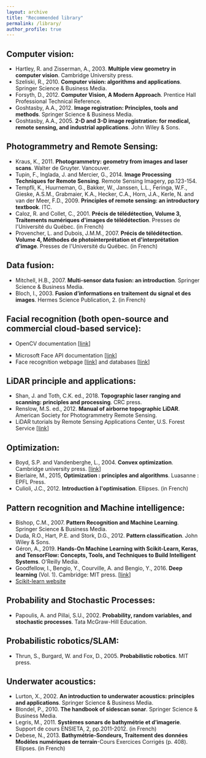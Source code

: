 ```yaml
---
layout: archive
title: "Recommended library"
permalink: /library/
author_profile: true
---
```


<!-- # Recommended library-->

## Computer vision: 
- Hartley, R. and Zisserman, A., 2003. **Multiple view geometry in computer vision**. Cambridge University press.
- Szeliski, R., 2010. **Computer vision: algorithms and applications**. Springer Science & Business Media.
- Forsyth, D., 2012. **Computer Vision, A Modern Approach**. Prentice Hall Professional Technical Reference.
- Goshtasby, A.A., 2012. **Image registration: Principles, tools and methods**. Springer Science & Business Media.
- Goshtasby, A.A., 2005. **2-D and 3-D image registration: for medical, remote sensing, and industrial applications**. John Wiley & Sons.

## Photogrammetry and Remote Sensing:
- Kraus, K., 2011. **Photogrammetry: geometry from images and laser scans**. Walter de Gruyter. Vancouver.
- Tupin, F., Inglada, J. and Mercier, G., 2014. **Image Processing Techniques for Remote Sensing**. Remote Sensing Imagery, pp.123-154.
- Tempfli, K., Huurneman, G., Bakker, W., Janssen, L.L., Feringa, W.F., Gieske, A.S.M., Grabmaier, K.A., Hecker, C.A., Horn, J.A., Kerle, N. and van der Meer, F.D., 2009. **Principles of remote sensing: an introductory textbook**. ITC.
- Caloz, R. and Collet, C., 2001. **Précis de télédétection, Volume 3, Traitements numériques d'images de télédétection**. Presses de l'Université du Québec. (in French)
- Provencher, L. and Dubois, J.M.M., 2007. **Précis de télédétection. Volume 4, Méthodes de photointerprétation et d'interprétation d'image**. Presses de l'Université du Québec. (in French)
<!-- - Formation en ligne en Géomatique, École Nationale des Sciences Géographiques. \[[link](http://cours-fad-public.ensg.eu/course)\] -->

## Data fusion:
- Mitchell, H.B., 2007. **Multi-sensor data fusion: an introduction**. Springer Science & Business Media.
- Bloch, I., 2003. **Fusion d’informations en traitement du signal et des images**. Hermes Science Publication, 2. (in French)

## Facial recognition (both open-source and commercial cloud-based service):
- OpenCV documentation \[[link](https://docs.opencv.org/2.4/modules/contrib/doc/facerec/facerec_tutorial.html)\]
<!-- - Tutorial by Philipp Wagner \[[link](https://www.bytefish.de/pdf/facerec_python.pdf)\]-->
- Microsoft Face API documentation \[[link](https://docs.microsoft.com/en-us/azure/cognitive-services/face/quickstarts/python)\]
- Face recognition webpage \[[link](http://www.face-rec.org/)\] and databases \[[link](http://www.face-rec.org/databases/)\]


<!-- ## Geospatial data and GIS:
- Goodchild, M.F., 2010. **Fundamentals of spatial data quality** (Vol. 662). John Wiley & Sons.
- van Oosterom, P., Zlatanova, S., Penninga, F. and Fendel, E. eds., 2008. **Advances  in 3D geoinformation systems**. Springer.-->

## LiDAR principle and applications:
- Shan, J. and Toth, C.K. ed., 2018. **Topographic laser ranging and scanning: principles and processing**. CRC press.
- Renslow, M.S. ed., 2012. **Manual of airborne topographic LiDAR**. American Society for Photogrammetry Remote Sensing.
- LiDAR tutorials by Remote Sensing Applications Center, U.S. Forest Service \[[link](https://www.fs.fed.us/eng/rsac/lidar_training/)\]

## Optimization:
- Boyd, S.P. and Vandenberghe, L., 2004. **Convex optimization**. Cambridge university press. \[[link](http://stanford.edu/~boyd/cvxbook/)\]
- Bierlaire, M., 2015, **Optimization : principles and algorithms**. Luasanne : EPFL Press.
- Culioli, J.C., 2012. **Introduction à l'optimisation**. Ellipses. (in French)

## Pattern recognition and Machine intelligence:
- Bishop, C.M., 2007. **Pattern Recognition and Machine Learning**. Springer Science & Business Media.
- Duda, R.O., Hart, P.E. and Stork, D.G., 2012. **Pattern classification**. John Wiley & Sons.
- Géron, A., 2019. **Hands-On Machine Learning with Scikit-Learn, Keras, and TensorFlow: Concepts, Tools, and Techniques to Build Intelligent Systems**. O'Reilly Media.
- Goodfellow, I., Bengio, Y., Courville, A. and Bengio, Y., 2016. **Deep learning** (Vol. 1). Cambridge: MIT press. \[[link](http://www.deeplearningbook.org/)\]
- [Scikit-learn website](http://scikit-learn.org/)



## Probability and Stochastic Processes: 
- Papoulis, A. and Pillai, S.U., 2002. **Probability, random variables, and stochastic processes**. Tata McGraw-Hill Education.

## Probabilistic robotics/SLAM:
- Thrun, S., Burgard, W. and Fox, D., 2005. **Probabilistic robotics**. MIT press.

## Underwater acoustics: 
- Lurton, X., 2002. **An introduction to underwater acoustics: principles and applications**. Springer Science & Business Media.
- Blondel, P., 2010. **The handbook of sidescan sonar**. Springer Science & Business Media.
- Legris, M., 2011. **Systèmes sonars de bathymétrie et d’imagerie**. Support de cours ENSIETA, 2, pp.2011-2012. (in French)
- Debese, N., 2013. **Bathymétrie-Sondeurs, Traitement des données Modèles numériques de terrain**-Cours Exercices Corrigés (p. 408). Ellipses. (in French)
